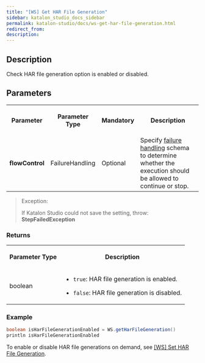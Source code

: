 ```yaml
---
title: "[WS] Get HAR File Generation" 
sidebar: katalon_studio_docs_sidebar
permalink: katalon-studio/docs/ws-get-har-file-generation.html 
redirect_from:
description: 
---
```


## Description

Check HAR file generation option is enabled or disabled.

## Parameters

<table data-number-column="false">
	<tbody>
		<tr>
			<th colspan="1" rowspan="1">
				<p data-renderer-start-pos="874"><strong data-renderer-mark="true">Parameter</strong></p>
			</th>
			<th colspan="1" rowspan="1">
				<p data-renderer-start-pos="897"><strong data-renderer-mark="true">Parameter Type</strong></p>
			</th>
			<th colspan="1" rowspan="1">
				<p data-renderer-start-pos="905"><strong data-renderer-mark="true">Mandatory</strong></p>
			</th>
			<th>
				<p data-renderer-start-pos="905"><strong data-renderer-mark="true">Description</strong></p>
			</th>
		</tr>
		<tr>
			<td colspan="1" rowspan="1">
				<p data-renderer-start-pos="1008"><strong data-renderer-mark="true">flowControl</strong></p>
			</td>
			<td colspan="1" rowspan="1">
				<p data-renderer-start-pos="1074">FailureHandling</p>
			</td>
			<td colspan="1" rowspan="1">
				<p data-renderer-start-pos="1093">Optional</p>
			</td>
			<td>Specify <a href="https://docs.katalon.com/katalon-studio/docs/failure-handling.html">failure handling</a> schema to determine whether the execution should be allowed to continue or stop.</td>
		</tr>
	</tbody>
</table>

> Exception:
>
> If Katalon Studio could not save the setting, throw: **StepFailedException**

### Returns

<table data-number-column="false">
	<tbody>
		<tr>
			<th colspan="1" rowspan="1" data-colwidth="480">
				<div tabindex="0">
					<p data-renderer-start-pos="2146"><strong data-renderer-mark="true">Parameter Type</strong></p>
				</div>
			</th>
			<th colspan="1" rowspan="1" data-colwidth="480">
				<div tabindex="0">
					<p data-renderer-start-pos="2164"><strong data-renderer-mark="true">Description</strong></p>
				</div>
			</th>
		</tr>
		<tr>
			<td colspan="1" rowspan="1" data-colwidth="480">
				<p data-renderer-start-pos="2181">boolean</p>
			</td>
			<td colspan="1" rowspan="1" data-colwidth="480">
				<ul data-indent-level="1">
					<li><code data-renderer-mark="true">true</code>: HAR file generation is enabled.</li>
				</ul>
				<ul data-indent-level="1">
					<li>
						<p data-renderer-start-pos="2256"><code data-renderer-mark="true">false</code>: HAR file generation is disabled.</p>
					</li>
				</ul>
			</td>
		</tr>
	</tbody>
</table>

### Example

```groovy
boolean isHarFileGenerationEnabled = WS.getHarFileGeneration()
println isHarFileGenerationEnabled
```

To enable or disable HAR file generations on demand, see [[WS] Set HAR File Generation](https://docs.katalon.com/katalon-studio/docs/ws-set-HAR-file-generation.html).